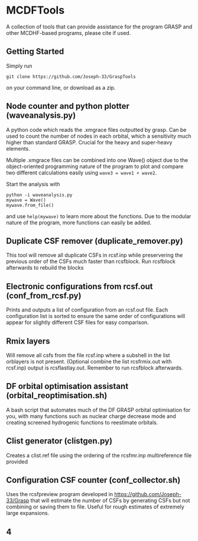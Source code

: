 # MCDFTools
A collection of tools that can provide assistance for the program GRASP and other MCDHF-based programs, please cite if used.

## Getting Started

Simply run 
```
git clone https://github.com/Joseph-33/GraspTools
```
on your command line, or download as a zip.

## Node counter and python plotter (waveanalysis.py)

A python code which reads the .xmgrace files outputted by grasp. Can be used to count the number of nodes in each orbital, which a sensitivity much higher than standard GRASP. Crucial for the heavy and super-heavy elements.

Multiple .xmgrace files can be combined into one Wave() object due to the object-oriented programming nature of the program to plot and compare two different calculations easily using `wave3 = wave1 + wave2`.

Start the analysis with
```
python -i waveanalysis.py
mywave = Wave()
mywave.from_file()
```
and use `help(mywave)` to learn more about the functions. Due to the modular nature of the program, more functions can easily be added.

## Duplicate CSF remover (duplicate_remover.py)

This tool will remove all duplicate CSFs in rcsf.inp while preservering the previous order of the CSFs much faster than rcsfblock. Run rcsfblock afterwards to rebuild the blocks

## Electronic configurations from rcsf.out (conf_from_rcsf.py)

Prints and outputs a list of configuration from an rcsf.out file.
Each configuration list is sorted to ensure the same order of configurations will appear for slightly different CSF files for easy comparison.

## Rmix layers
Will remove all csfs from the file rcsf.inp where a subshell in the list orblayers is not present. (Optional combine the list rcsfrmix.out with rcsf.inp) output is rcsflastlay.out. Remember to run rcsfblock afterwards.

## DF orbital optimisation assistant (orbital_reoptimisation.sh)

A bash script that automates much of the DF GRASP orbital optimisation for you, with many functions such as nuclear charge decrease mode and creating screened hydrogenic functions to reestimate orbitals.

## Clist generator (clistgen.py)

Creates a clist.ref file using the ordering of the rcsfmr.inp multireference file provided

## Configuration CSF counter (conf_collector.sh)

Uses the rcsfpreview program developed in https://github.com/Joseph-33/Grasp that will estimate the number of CSFs by generating CSFs but not combining or saving them to file. Useful for rough estimates of extremely large expansions.

## 4

